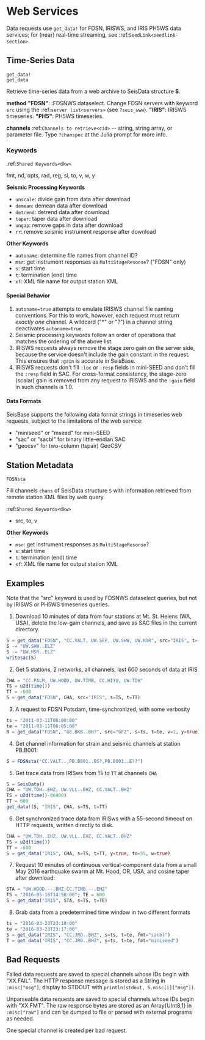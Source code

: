 # Web Services

Data requests use `get_data!` for FDSN, IRISWS, and IRIS PH5WS data services; for (near)
real-time streaming, see :ref:`SeedLink<seedlink-section>`.

## Time-Series Data

```@docs
get_data!
get_data
```

Retrieve time-series data from a web archive to SeisData structure **S**.

**method**
**"FDSN"**: :FDSNWS dataselect. Change FDSN servers with keyword `src` using the :ref:`server list<servers>` (see `?seis_www`).
**"IRIS"**: IRISWS timeseries.
**"PH5"**: PH5WS timeseries.

**channels**
:ref:`Channels to retrieve<cid>` -- string, string array, or parameter file.
Type `?chanspec` at the Julia prompt for more info.


### Keywords
:ref:`Shared Keywords<dkw>`

fmt, nd, opts, rad, reg, si, to, v, w, y

**Seismic Processing Keywords**

* `unscale`: divide gain from data after download
* `demean`: demean data after download
* `detrend`: detrend data after download
* `taper`: taper data after download
* `ungap`: remove gaps in data after download
* `rr`: remove seismic instrument response after download

**Other Keywords**

* `autoname`: determine file names from channel ID?
* `msr`: get instrument responses as `MultiStageResonse`? ("FDSN" only)
* `s`: start time
* `t`: termination (end) time
* `xf`: XML file name for output station XML

#### Special Behavior

1. `autoname=true` attempts to emulate IRISWS channel file naming conventions. For this to work, however, each request must return *exactly one* channel. A wildcard ("*" or "?") in a channel string deactivates ``autoname=true``.
2. Seismic processing keywords follow an order of operations that matches the ordering of the above list.
3. IRISWS requests always remove the stage zero gain on the server side, because the service doesn't include the gain constant in the request. This ensures that `:gain` is accurate in SeisBase.
4. IRISWS requests don't fill `:loc` or `:resp` fields in mini-SEED and don't fill the `:resp` field in SAC. For cross-format consistency, the stage-zero (scalar) gain is removed from any request to IRISWS and the `:gain` field in such channels is 1.0.

#### Data Formats
SeisBase supports the following data format strings in timeseries web requests, subject to the limitations of the web service:

* "miniseed" or "mseed" for mini-SEED
* "sac" or "sacbl" for binary little-endian SAC
* "geocsv" for two-column (tspair) GeoCSV

## Station Metadata

```@docs
FDSNsta
```

Fill channels `chans` of SeisData structure `S` with information retrieved from remote station XML files by web query.

:ref:`Shared Keywords<dkw>`

* src, to, v

**Other Keywords**

* `msr`: get instrument responses as `MultiStageResonse`?
* `s`: start time
* `t`: termination (end) time
* `xf`: XML file name for output station XML


## Examples
Note that the "src" keyword is used by FDSNWS dataselect queries, but not by IRISWS or PH5WS timeseries queries.

1. Download 10 minutes of data from four stations at Mt. St. Helens (WA, USA), delete the low-gain channels, and save as SAC files in the current directory.
```julia
S = get_data("FDSN", "CC.VALT, UW.SEP, UW.SHW, UW.HSR", src="IRIS", t=-600)
S -= "UW.SHW..ELZ"
S -= "UW.HSR..ELZ"
writesac(S)
```

2. Get 5 stations, 2 networks, all channels, last 600 seconds of data at IRIS
```julia
CHA = "CC.PALM, UW.HOOD, UW.TIMB, CC.HIYU, UW.TDH"
TS = u2d(time())
TT = -600
S = get_data("FDSN", CHA, src="IRIS", s=TS, t=TT)
```

3. A request to FDSN Potsdam, time-synchronized, with some verbosity
```julia
ts = "2011-03-11T06:00:00"
te = "2011-03-11T06:05:00"
R = get_data("FDSN", "GE.BKB..BH?", src="GFZ", s=ts, t=te, v=1, y=true)
```

4. Get channel information for strain and seismic channels at station PB.B001:
```julia
S = FDSNsta("CC.VALT..,PB.B001..BS?,PB.B001..E??")
```

5. Get trace data from IRISws from ``TS`` to ``TT`` at channels ``CHA``

```julia
S = SeisData()
CHA = "UW.TDH..EHZ, UW.VLL..EHZ, CC.VALT..BHZ"
TS = u2d(time()-86400)
TT = 600
get_data!(S, "IRIS", CHA, s=TS, t=TT)
```

6. Get synchronized trace data from IRISws with a 55-second timeout on HTTP requests, written directly to disk.
```julia
CHA = "UW.TDH..EHZ, UW.VLL..EHZ, CC.VALT..BHZ"
TS = u2d(time())
TT = -600
S = get_data("IRIS", CHA, s=TS, t=TT, y=true, to=55, w=true)
```

7. Request 10 minutes of continuous vertical-component data from a small May 2016 earthquake swarm at Mt. Hood, OR, USA, and cosine taper after download:
```julia
STA = "UW.HOOD.--.BHZ,CC.TIMB.--.EHZ"
TS = "2016-05-16T14:50:00"; TE = 600
S = get_data("IRIS", STA, s=TS, t=TE)
```

8. Grab data from a predetermined time window in two different formats
```julia
ts = "2016-03-23T23:10:00"
te = "2016-03-23T23:17:00"
S = get_data("IRIS", "CC.JRO..BHZ", s=ts, t=te, fmt="sacbl")
T = get_data("IRIS", "CC.JRO..BHZ", s=ts, t=te, fmt="miniseed")
```

## Bad Requests
Failed data requests are saved to special channels whose IDs begin with "XX.FAIL". The HTTP response message is stored as a String in `:misc["msg"]`; display to STDOUT with `println(stdout, S.misc[i]["msg"])`.

Unparseable data requests are saved to special channels whose IDs begin with "XX.FMT". The raw response bytes are stored as an Array{UInt8,1} in `:misc["raw"]` and can be dumped to file or parsed with external programs as needed.

One special channel is created per bad request.
